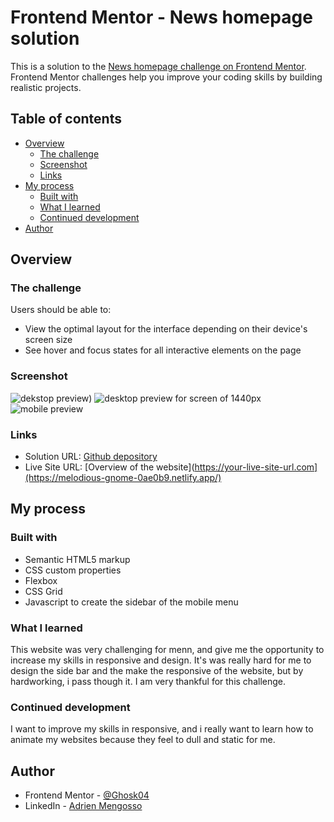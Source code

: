 # Frontend Mentor - News homepage solution

This is a solution to the [News homepage challenge on Frontend Mentor](https://www.frontendmentor.io/challenges/news-homepage-H6SWTa1MFl). Frontend Mentor challenges help you improve your coding skills by building realistic projects. 

## Table of contents

- [Overview](#overview)
  - [The challenge](#the-challenge)
  - [Screenshot](#screenshot)
  - [Links](#links)
- [My process](#my-process)
  - [Built with](#built-with)
  - [What I learned](#what-i-learned)
  - [Continued development](#continued-development)
- [Author](#author)

## Overview

### The challenge

Users should be able to:

- View the optimal layout for the interface depending on their device's screen size
- See hover and focus states for all interactive elements on the page

### Screenshot

![dekstop preview](<Capture d'écran 2024-02-23 000728.png>))
![desktop preview for screen of 1440px](<Capture d'écran 2024-02-23 000827.png>)
![mobile preview](<Capture d'écran 2024-02-23 000906.png>)

### Links

- Solution URL: [Github depository](https://github.com/Ghosk04/Frontend-Mentor---news-homepage-main)
- Live Site URL: [Overview of the website](https://your-live-site-url.com](https://melodious-gnome-0ae0b9.netlify.app/)

## My process

### Built with

- Semantic HTML5 markup
- CSS custom properties
- Flexbox
- CSS Grid
- Javascript to create the sidebar of the mobile menu

### What I learned

This website was very challenging for menn, and give me the opportunity to increase my skills in responsive and design.
It's was really hard for me to design the side bar and the make the responsive of the website, but by hardworking, i pass though it. I am 
very thankful for this challenge.

### Continued development

I want to improve my skills in responsive, and i really want to learn how to animate my websites because they feel to dull and static for me.

## Author

- Frontend Mentor - [@Ghosk04](https://www.frontendmentor.io/profile/Ghosk04)
- LinkedIn - [Adrien Mengosso](www.linkedin.com/in/adrien-mengosso-5428132b1)

